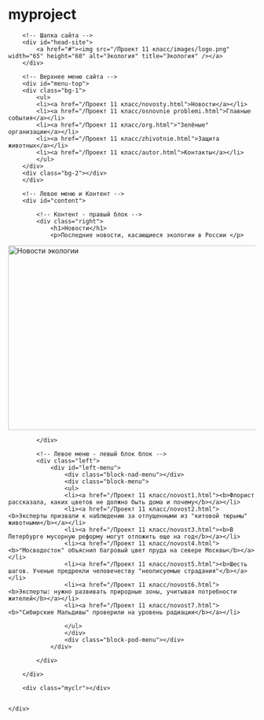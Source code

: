 # myproject
<!DOCTYPE html PUBLIC "-//W3C//DTD XHTML 1.1//EN" "http://www.w3.org/TR/xhtml11/DTD/xhtml11.dtd">
<html>
<head>
  <meta http-equiv="Content-Type" content="text/html; charset=utf-8">
  <title>Экология России</title>
  <link rel="stylesheet" href="/Проект 11 класс/style.css" type="text/css" />
</head>
<body>
    <!-- Основной блок сайта -->
    <div id="basic">
     
        <!-- Шапка сайта -->
        <div id="head-site">
            <a href="#"><img src="/Проект 11 класс/images/logo.png" width="65" height="60" alt="Экология" title="Экология" /></a>
        </div>
         
        <!-- Верхнее меню сайта -->
        <div id="menu-top">
        <div class="bg-1">
            <ul>
            <li><a href="/Проект 11 класс/novosty.html">Новости</a></li>
            <li><a href="/Проект 11 класс/osnovnie problemi.html">Главные события</a></li>
            <li><a href="/Проект 11 класс/org.html">"Зелёные" организации</a></li>
            <li><a href="/Проект 11 класс/zhivotnie.html">Защита животных</a></li>
            <li><a href="/Проект 11 класс/autor.html">Контакты</a></li>
            </ul>
        </div>
        <div class="bg-2"></div>
        </div>
         
        <!-- Левое меню и Контент -->
        <div id="content">
         
            <!-- Контент - правый блок -->
            <div class="right">
                <h1>Новости</h1>
                <p>Последние новости, касающиеся экологии в России </p>
 
 <a href="#"><img src="/Проект 11 класс/images/PAafM4.jpg" width="600" height="375" alt="Новости экологии" title="Новости экологии" /></a>
 
            </div>
             
            <!-- Левое меню - левый блок блок -->
            <div class="left">
                <div id="left-menu">
                    <div class="block-nad-menu"></div>
                    <div class="block-menu">
                    <ul>
                    <li><a href="/Проект 11 класс/novost1.html"><b>Флорист рассказала, каких цветов не должно быть дома и почему</b></a></li>
                    <li><a href="/Проект 11 класс/novost2.html"><b>Эксперты призвали к наблюдению за отпущенными из "китовой тюрьмы" животными</b></a></li>
                    <li><a href="/Проект 11 класс/novost3.html"><b>В Петербурге мусорную реформу могут отложить еще на год</b></a></li>
                    <li><a href="/Проект 11 класс/novost4.html"><b>"Мосводосток" объяснил багровый цвет пруда на севере Москвы</b></a></li>
                    <li><a href="/Проект 11 класс/novost5.html"><b>Шесть шагов. Ученые предрекли человечеству "неописуемые страдания"</b></a></li>
                    <li><a href="/Проект 11 класс/novost6.html"><b>Эксперты: нужно развивать природные зоны, учитывая потребности жителей</b></a></li>
                    <li><a href="/Проект 11 класс/novost7.html"><b>"Сибирские Мальдивы" проверили на уровень радиации</b></a></li>

                    </ul>
                    </div>
                    <div class="block-pod-menu"></div>
                </div>
             
            </div>
         
        </div>
         
        <div class="myclr"></div>
         
         
    </div>
</body>
</html>
